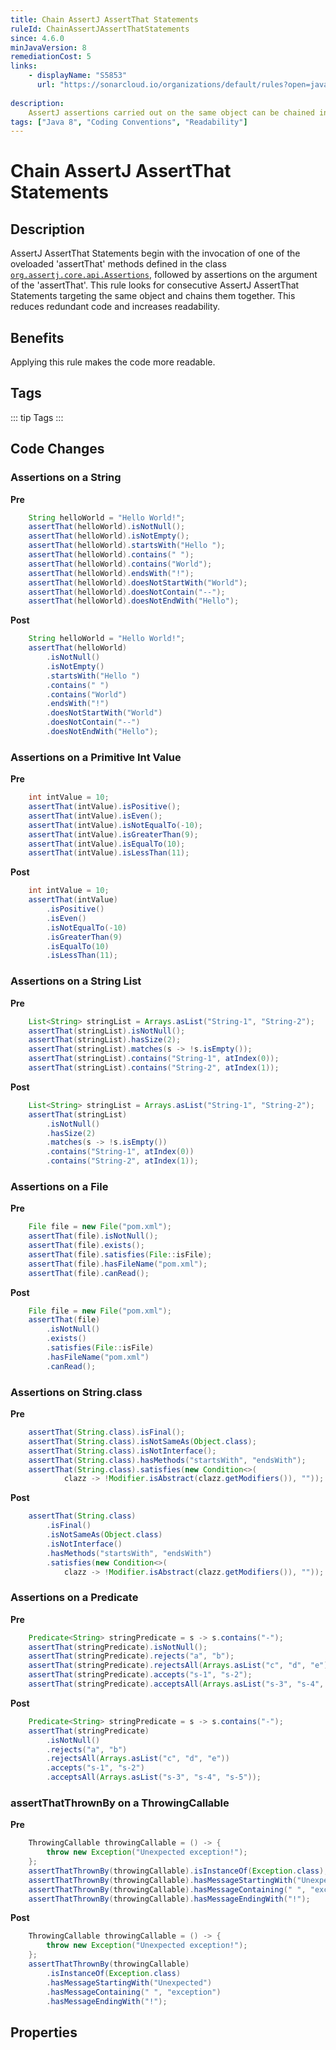 ```yaml
---
title: Chain AssertJ AssertThat Statements
ruleId: ChainAssertJAssertThatStatements
since: 4.6.0
minJavaVersion: 8
remediationCost: 5
links:
    - displayName: "S5853"
      url: "https://sonarcloud.io/organizations/default/rules?open=java%3AS5853&q=S5853&rule_key=java%3AS5853"
    
description:
    AssertJ assertions carried out on the same object can be chained instead of using multiple assertThat, avoiding duplication and increasing the clarity of the code.
tags: ["Java 8", "Coding Conventions", "Readability"]
---
```


# Chain AssertJ AssertThat Statements

## Description

AssertJ AssertThat Statements begin with the invocation of one of the oveloaded 'assertThat' methods defined in the class [`org.assertj.core.api.Assertions`](https://javadoc.io/doc/org.assertj/assertj-core/latest/org/assertj/core/api/Assertions.html), followed by assertions on the argument of the 'assertThat'. This rule looks for consecutive AssertJ AssertThat Statements targeting the same object and chains them together. This reduces redundant code and increases readability.

## Benefits

Applying this rule makes the code more readable.


## Tags

::: tip Tags
<TagLinks />
:::

## Code Changes

### Assertions on a String

__Pre__
```java
	String helloWorld = "Hello World!";
	assertThat(helloWorld).isNotNull();
	assertThat(helloWorld).isNotEmpty();
	assertThat(helloWorld).startsWith("Hello ");
	assertThat(helloWorld).contains(" ");
	assertThat(helloWorld).contains("World");
	assertThat(helloWorld).endsWith("!");
	assertThat(helloWorld).doesNotStartWith("World");
	assertThat(helloWorld).doesNotContain("--");
	assertThat(helloWorld).doesNotEndWith("Hello");
```

__Post__
```java
	String helloWorld = "Hello World!";
	assertThat(helloWorld)
		.isNotNull()
		.isNotEmpty()
		.startsWith("Hello ")
		.contains(" ")
		.contains("World")
		.endsWith("!")
		.doesNotStartWith("World")
		.doesNotContain("--")
		.doesNotEndWith("Hello");
```

### Assertions on a Primitive Int Value

__Pre__
```java
	int intValue = 10;
	assertThat(intValue).isPositive();
	assertThat(intValue).isEven();
	assertThat(intValue).isNotEqualTo(-10);
	assertThat(intValue).isGreaterThan(9);
	assertThat(intValue).isEqualTo(10);
	assertThat(intValue).isLessThan(11);		
```

__Post__
```java
	int intValue = 10;
	assertThat(intValue)
		.isPositive()
		.isEven()
		.isNotEqualTo(-10)
		.isGreaterThan(9)
		.isEqualTo(10)
		.isLessThan(11);		
```

### Assertions on a String List

__Pre__
```java
	List<String> stringList = Arrays.asList("String-1", "String-2");
	assertThat(stringList).isNotNull();
	assertThat(stringList).hasSize(2);
	assertThat(stringList).matches(s -> !s.isEmpty());
	assertThat(stringList).contains("String-1", atIndex(0));
	assertThat(stringList).contains("String-2", atIndex(1));
```

__Post__
```java
	List<String> stringList = Arrays.asList("String-1", "String-2");
	assertThat(stringList)
		.isNotNull()
		.hasSize(2)
		.matches(s -> !s.isEmpty())
		.contains("String-1", atIndex(0))
		.contains("String-2", atIndex(1));
```

### Assertions on a File

__Pre__
```java
	File file = new File("pom.xml");
	assertThat(file).isNotNull();
	assertThat(file).exists();
	assertThat(file).satisfies(File::isFile);
	assertThat(file).hasFileName("pom.xml");
	assertThat(file).canRead();
```

__Post__
```java
	File file = new File("pom.xml");
	assertThat(file)
		.isNotNull()
		.exists()
		.satisfies(File::isFile)
		.hasFileName("pom.xml")
		.canRead();
```

### Assertions on String.class

__Pre__
```java
	assertThat(String.class).isFinal();
	assertThat(String.class).isNotSameAs(Object.class);
	assertThat(String.class).isNotInterface();
	assertThat(String.class).hasMethods("startsWith", "endsWith");
	assertThat(String.class).satisfies(new Condition<>(
            clazz -> !Modifier.isAbstract(clazz.getModifiers()), ""));
```

__Post__
```java
	assertThat(String.class)
		.isFinal()
		.isNotSameAs(Object.class)
		.isNotInterface()
		.hasMethods("startsWith", "endsWith")
		.satisfies(new Condition<>(
            clazz -> !Modifier.isAbstract(clazz.getModifiers()), ""));
```

### Assertions on a Predicate

__Pre__
```java
	Predicate<String> stringPredicate = s -> s.contains("-");
	assertThat(stringPredicate).isNotNull();
	assertThat(stringPredicate).rejects("a", "b");
	assertThat(stringPredicate).rejectsAll(Arrays.asList("c", "d", "e"));
	assertThat(stringPredicate).accepts("s-1", "s-2");
	assertThat(stringPredicate).acceptsAll(Arrays.asList("s-3", "s-4", "s-5"));
```

__Post__
```java
	Predicate<String> stringPredicate = s -> s.contains("-");
	assertThat(stringPredicate)
		.isNotNull()
		.rejects("a", "b")
		.rejectsAll(Arrays.asList("c", "d", "e"))
		.accepts("s-1", "s-2")
		.acceptsAll(Arrays.asList("s-3", "s-4", "s-5"));
```

### assertThatThrownBy on a ThrowingCallable

__Pre__
```java
	ThrowingCallable throwingCallable = () -> {
		throw new Exception("Unexpected exception!");
	};
	assertThatThrownBy(throwingCallable).isInstanceOf(Exception.class);
	assertThatThrownBy(throwingCallable).hasMessageStartingWith("Unexpected");
	assertThatThrownBy(throwingCallable).hasMessageContaining(" ", "exception");
	assertThatThrownBy(throwingCallable).hasMessageEndingWith("!");
```

__Post__
```java
	ThrowingCallable throwingCallable = () -> {
		throw new Exception("Unexpected exception!");
	};
	assertThatThrownBy(throwingCallable)
		.isInstanceOf(Exception.class)
		.hasMessageStartingWith("Unexpected")
		.hasMessageContaining(" ", "exception")
		.hasMessageEndingWith("!");
```
<VersionNotice />


## Properties

<RuleProperties />
